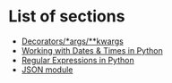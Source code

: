 # List of sections

- [Decorators/\*args/**kwargs](decorator-kwargs-args.md)
- [Working with Dates & Times in Python](dates_and_times.md)
- [Regular Expressions in Python](regular_expressions.md)
- [JSON module](json-module.md)
